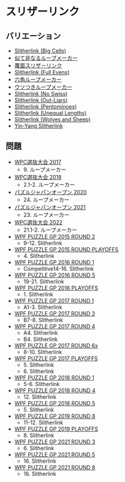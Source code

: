 # スリザーリンク

## バリエーション
- [Slitherlink (Big Cells)](slitherlink-bigcells.md)
- [似て非なるループメーカー](slitherlink-dual.md)
- [覆面スリザーリンク](slitherlink-encoded.md)
- [Slitherlink (Full Evens)](slitherlink-fullevens.md)
- [六角ループメーカー](slitherlink-hex.md)
- [ウソつきループメーカー](slitherlink-liars.md)
- [Slitherlink (No Swiss)](slitherlink-noswiss.md)
- [Slitherlink (Out-Liars)](slitherlink-outliars.md)
- [Slitherlink (Pentominoes)](slitherlink-pentominoes.md)
- [Slitherlink (Unequal Lengths)](slitherlink-unequallengths.md)
- [Slitherlink (Wolves and Sheep)](slitherlink-wolvesandsheep.md)
- [Yin-Yang Slitherlink](yinyang-slitherlink.md)

## 問題
- [WPC選抜大会 2017](../questions/jwpc2017.md)
	- 9\. ループメーカー
- [WPC選抜大会 2018](../questions/jwpc2018.md)
	- 2.1-2. ループメーカー
- [パズルジャパンオープン 2020](../questions/jwpc2020.md)
	- 24\. ループメーカー
- [パズルジャパンオープン 2021](../questions/jwpc2021.md)
	- 23\. ループメーカー
- [WPC選抜大会 2022](../questions/jwpc2022.md)
	- 21.1-2. ループメーカー
- [WPF PUZZLE GP 2015 ROUND 2](../questions/wpfpgp2015-2.md)
	- 9-12. Slitherlink
- [WPF PUZZLE GP 2015 ROUND PLAYOFFS](../questions/wpfpgp2015-po.md)
	- 4\. Slitherlink
- [WPF PUZZLE GP 2016 ROUND 1](../questions/wpfpgp2016-1.md)
	- Competitive14-16. Slitherlink
- [WPF PUZZLE GP 2016 ROUND 5](../questions/wpfpgp2016-5.md)
	- 19-21. Slitherlink
- [WPF PUZZLE GP 2016 PLAYOFFS](../questions/wpfpgp2016-po.md)
	- 1\. Slitherlink
- [WPF PUZZLE GP 2017 ROUND 1](../questions/wpfpgp2017-1.md)
	- A1-3. Slitherlink
- [WPF PUZZLE GP 2017 ROUND 3](../questions/wpfpgp2017-3.md)
	- B7-8. Slitherlink
- [WPF PUZZLE GP 2017 ROUND 4](../questions/wpfpgp2017-4.md)
	- A4. Slitherlink
	- B4. Slitherlink
- [WPF PUZZLE GP 2017 ROUND 6x](../questions/wpfpgp2017-6x.md)
	- 8-10. Slitherlink
- [WPF PUZZLE GP 2017 PLAYOFFS](../questions/wpfpgp2017-po.md)
	- 5\. Slitherlink
	- 6\. Slitherlink
- [WPF PUZZLE GP 2018 ROUND 1](../questions/wpfpgp2018-1.md)
	- 5-6. Slitherlink
- [WPF PUZZLE GP 2018 ROUND 4](../questions/wpfpgp2018-4.md)
	- 12\. Slitherlink
- [WPF PUZZLE GP 2018 ROUND 5](../questions/wpfpgp2018-5.md)
	- 5\. Slitherlink
- [WPF PUZZLE GP 2019 ROUND 8](../questions/wpfpgp2019-8.md)
	- 11-12. Slitherlink
- [WPF PUZZLE GP 2019 PLAYOFFS](../questions/wpfpgp2019-po.md)
	- 8\. Slitherlink
- [WPF PUZZLE GP 2021 ROUND 3](../questions/wpfpgp2021-3.md)
	- 6\. Slitherlink
- [WPF PUZZLE GP 2021 ROUND 5](../questions/wpfpgp2021-5.md)
	- 16\. Slitherlink
- [WPF PUZZLE GP 2021 ROUND 8](../questions/wpfpgp2021-8.md)
	- 16\. Slitherlink
